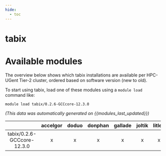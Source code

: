 ```yaml
---
hide:
  - toc
---
```


tabix
=====

# Available modules


The overview below shows which tabix installations are available per HPC-UGent Tier-2 cluster, ordered based on software version (new to old).

To start using tabix, load one of these modules using a `module load` command like:

```shell
module load tabix/0.2.6-GCCcore-12.3.0
```

*(This data was automatically generated on {{modules_last_updated}})*

| |accelgor|doduo|donphan|gallade|joltik|litleo|shinx|
| :---: | :---: | :---: | :---: | :---: | :---: | :---: | :---: |
|tabix/0.2.6-GCCcore-12.3.0|x|x|x|x|x|x|x|
